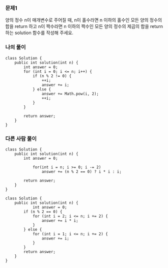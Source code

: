 ### 문제1
양의 정수 n이 매개변수로 주어질 때, n이 홀수라면 n 이하의 홀수인 모든 양의 정수의 합을 return 하고 n이 짝수라면 n 이하의 짝수인 모든 양의 정수의 제곱의 합을 return 하는 solution 함수를 작성해 주세요.

### 나의 풀이
```
class Solution {
    public int solution(int n) {
        int answer = 0;
        for (int i = 0; i <= n; i++) {
            if (n % 2 != 0) {
                ++i;
                answer += i;
            } else {
                answer += Math.pow(i, 2);
                ++i;
            }
        }
        
        return answer;
    }
}
```

### 다른 사람 풀이
```
class Solution {
    public int solution(int n) {
        int answer = 0;

            for(int i = n; i >= 0; i -= 2)
                answer += (n % 2 == 0) ? i * i : i;

        return answer;
    }
}
```

```
class Solution {
    public int solution(int n) {
            int answer = 0;
        if (n % 2 == 0) {
            for (int i = 2; i <= n; i += 2) {
                answer += i * i;
            }
        } else {
            for (int i = 1; i <= n; i += 2) {
                answer += i;
            }
        }
        return answer;
    }
}
```

